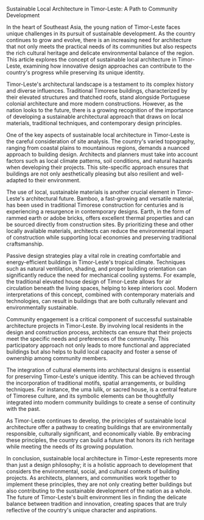 Sustainable Local Architecture in Timor-Leste: A Path to Community Development

In the heart of Southeast Asia, the young nation of Timor-Leste faces unique challenges in its pursuit of sustainable development. As the country continues to grow and evolve, there is an increasing need for architecture that not only meets the practical needs of its communities but also respects the rich cultural heritage and delicate environmental balance of the region. This article explores the concept of sustainable local architecture in Timor-Leste, examining how innovative design approaches can contribute to the country's progress while preserving its unique identity.

Timor-Leste's architectural landscape is a testament to its complex history and diverse influences. Traditional Timorese buildings, characterized by their elevated structures and thatched roofs, stand alongside Portuguese colonial architecture and more modern constructions. However, as the nation looks to the future, there is a growing recognition of the importance of developing a sustainable architectural approach that draws on local materials, traditional techniques, and contemporary design principles.

One of the key aspects of sustainable local architecture in Timor-Leste is the careful consideration of site analysis. The country's varied topography, ranging from coastal plains to mountainous regions, demands a nuanced approach to building design. Architects and planners must take into account factors such as local climate patterns, soil conditions, and natural hazards when developing their projects. This site-specific approach ensures that buildings are not only aesthetically pleasing but also resilient and well-adapted to their environment.

The use of local, sustainable materials is another crucial element in Timor-Leste's architectural future. Bamboo, a fast-growing and versatile material, has been used in traditional Timorese construction for centuries and is experiencing a resurgence in contemporary designs. Earth, in the form of rammed earth or adobe bricks, offers excellent thermal properties and can be sourced directly from construction sites. By prioritizing these and other locally available materials, architects can reduce the environmental impact of construction while supporting local economies and preserving traditional craftsmanship.

Passive design strategies play a vital role in creating comfortable and energy-efficient buildings in Timor-Leste's tropical climate. Techniques such as natural ventilation, shading, and proper building orientation can significantly reduce the need for mechanical cooling systems. For example, the traditional elevated house design of Timor-Leste allows for air circulation beneath the living spaces, helping to keep interiors cool. Modern interpretations of this concept, combined with contemporary materials and technologies, can result in buildings that are both culturally relevant and environmentally sustainable.

Community engagement is a critical component of successful sustainable architecture projects in Timor-Leste. By involving local residents in the design and construction process, architects can ensure that their projects meet the specific needs and preferences of the community. This participatory approach not only leads to more functional and appreciated buildings but also helps to build local capacity and foster a sense of ownership among community members.

The integration of cultural elements into architectural designs is essential for preserving Timor-Leste's unique identity. This can be achieved through the incorporation of traditional motifs, spatial arrangements, or building techniques. For instance, the uma lulik, or sacred house, is a central feature of Timorese culture, and its symbolic elements can be thoughtfully integrated into modern community buildings to create a sense of continuity with the past.

As Timor-Leste continues to develop, the principles of sustainable local architecture offer a pathway to creating buildings that are environmentally responsible, culturally significant, and economically viable. By embracing these principles, the country can build a future that honors its rich heritage while meeting the needs of its growing population.

In conclusion, sustainable local architecture in Timor-Leste represents more than just a design philosophy; it is a holistic approach to development that considers the environmental, social, and cultural contexts of building projects. As architects, planners, and communities work together to implement these principles, they are not only creating better buildings but also contributing to the sustainable development of the nation as a whole. The future of Timor-Leste's built environment lies in finding the delicate balance between tradition and innovation, creating spaces that are truly reflective of the country's unique character and aspirations.